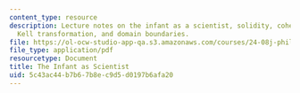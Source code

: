 ```yaml
---
content_type: resource
description: Lecture notes on the infant as a scientist, solidity, cohesion, mindreading,
  Kell transformation, and domain boundaries.
file: https://ol-ocw-studio-app-qa.s3.amazonaws.com/courses/24-08j-philosophical-issues-in-brain-science-spring-2009/5c43ac44b7b67b8ec9d5d0197b6afa20_MIT24_08JS09_lec5.pdf
file_type: application/pdf
resourcetype: Document
title: The Infant as Scientist
uid: 5c43ac44-b7b6-7b8e-c9d5-d0197b6afa20
---
```

